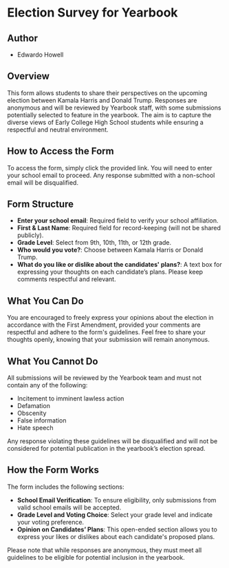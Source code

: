 # Election Survey for Yearbook

## Author

- Edwardo Howell

## Overview

This form allows students to share their perspectives on the upcoming election between Kamala Harris and Donald Trump. Responses are anonymous and will be reviewed by Yearbook staff, with some submissions potentially selected to feature in the yearbook. The aim is to capture the diverse views of Early College High School students while ensuring a respectful and neutral environment.

## How to Access the Form

To access the form, simply click the provided link. You will need to enter your school email to proceed. Any response submitted with a non-school email will be disqualified.

## Form Structure

- **Enter your school email**: Required field to verify your school affiliation.
- **First & Last Name**: Required field for record-keeping (will not be shared publicly).
- **Grade Level**: Select from 9th, 10th, 11th, or 12th grade.
- **Who would you vote?**: Choose between Kamala Harris or Donald Trump.
- **What do you like or dislike about the candidates' plans?**: A text box for expressing your thoughts on each candidate’s plans. Please keep comments respectful and relevant.

## What You Can Do

You are encouraged to freely express your opinions about the election in accordance with the First Amendment, provided your comments are respectful and adhere to the form's guidelines. Feel free to share your thoughts openly, knowing that your submission will remain anonymous.

## What You Cannot Do

All submissions will be reviewed by the Yearbook team and must not contain any of the following:

- Incitement to imminent lawless action
- Defamation
- Obscenity
- False information
- Hate speech

Any response violating these guidelines will be disqualified and will not be considered for potential publication in the yearbook’s election spread.

## How the Form Works

The form includes the following sections:

- **School Email Verification**: To ensure eligibility, only submissions from valid school emails will be accepted.
- **Grade Level and Voting Choice**: Select your grade level and indicate your voting preference.
- **Opinion on Candidates’ Plans**: This open-ended section allows you to express your likes or dislikes about each candidate's proposed plans.

Please note that while responses are anonymous, they must meet all guidelines to be eligible for potential inclusion in the yearbook.

